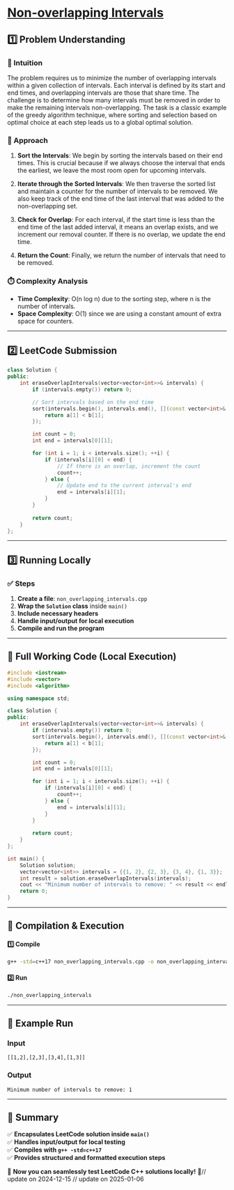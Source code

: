 # **[Non-overlapping Intervals](https://leetcode.com/problems/non-overlapping-intervals/description/)**  

## **1️⃣ Problem Understanding**  
### **📌 Intuition**  
The problem requires us to minimize the number of overlapping intervals within a given collection of intervals. Each interval is defined by its start and end times, and overlapping intervals are those that share time. The challenge is to determine how many intervals must be removed in order to make the remaining intervals non-overlapping. The task is a classic example of the greedy algorithm technique, where sorting and selection based on optimal choice at each step leads us to a global optimal solution.

### **🚀 Approach**  
1. **Sort the Intervals**: We begin by sorting the intervals based on their end times. This is crucial because if we always choose the interval that ends the earliest, we leave the most room open for upcoming intervals.
  
2. **Iterate through the Sorted Intervals**: We then traverse the sorted list and maintain a counter for the number of intervals to be removed. We also keep track of the end time of the last interval that was added to the non-overlapping set.

3. **Check for Overlap**: For each interval, if the start time is less than the end time of the last added interval, it means an overlap exists, and we increment our removal counter. If there is no overlap, we update the end time.

4. **Return the Count**: Finally, we return the number of intervals that need to be removed.

### **⏱️ Complexity Analysis**  
- **Time Complexity**: O(n log n) due to the sorting step, where n is the number of intervals.  
- **Space Complexity**: O(1) since we are using a constant amount of extra space for counters.

---  

## **2️⃣ LeetCode Submission**  
```cpp
class Solution {
public:
    int eraseOverlapIntervals(vector<vector<int>>& intervals) {
        if (intervals.empty()) return 0;

        // Sort intervals based on the end time
        sort(intervals.begin(), intervals.end(), [](const vector<int>& a, const vector<int>& b) {
            return a[1] < b[1];
        });

        int count = 0;
        int end = intervals[0][1];

        for (int i = 1; i < intervals.size(); ++i) {
            if (intervals[i][0] < end) {
                // If there is an overlap, increment the count
                count++;
            } else {
                // Update end to the current interval's end
                end = intervals[i][1];
            }
        }
        
        return count;
    }
};  
```  

---  

## **3️⃣ Running Locally**  
### **✅ Steps**  
1. **Create a file**: `non_overlapping_intervals.cpp`  
2. **Wrap the `Solution` class** inside `main()`  
3. **Include necessary headers**  
4. **Handle input/output for local execution**  
5. **Compile and run the program**  

---  

## **📝 Full Working Code (Local Execution)**  
```cpp
#include <iostream>
#include <vector>
#include <algorithm>

using namespace std;

class Solution {
public:
    int eraseOverlapIntervals(vector<vector<int>>& intervals) {
        if (intervals.empty()) return 0;
        sort(intervals.begin(), intervals.end(), [](const vector<int>& a, const vector<int>& b) {
            return a[1] < b[1];
        });

        int count = 0;
        int end = intervals[0][1];

        for (int i = 1; i < intervals.size(); ++i) {
            if (intervals[i][0] < end) {
                count++;
            } else {
                end = intervals[i][1];
            }
        }
        
        return count;
    }
};

int main() {
    Solution solution;
    vector<vector<int>> intervals = {{1, 2}, {2, 3}, {3, 4}, {1, 3}};
    int result = solution.eraseOverlapIntervals(intervals);
    cout << "Minimum number of intervals to remove: " << result << endl; // Output should be 1
    return 0;
}
```  

---  

## **🔧 Compilation & Execution**  
#### **1️⃣ Compile**  
```bash
g++ -std=c++17 non_overlapping_intervals.cpp -o non_overlapping_intervals
```  

#### **2️⃣ Run**  
```bash
./non_overlapping_intervals
```  

---  

## **🎯 Example Run**  
### **Input**  
```
[[1,2],[2,3],[3,4],[1,3]]
```  
### **Output**  
```
Minimum number of intervals to remove: 1
```  

---  

## **📌 Summary**  
✅ **Encapsulates LeetCode solution inside `main()`**  
✅ **Handles input/output for local testing**  
✅ **Compiles with `g++ -std=c++17`**  
✅ **Provides structured and formatted execution steps**  

🚀 **Now you can seamlessly test LeetCode C++ solutions locally!** 🚀// update on 2024-12-15
// update on 2025-01-06

